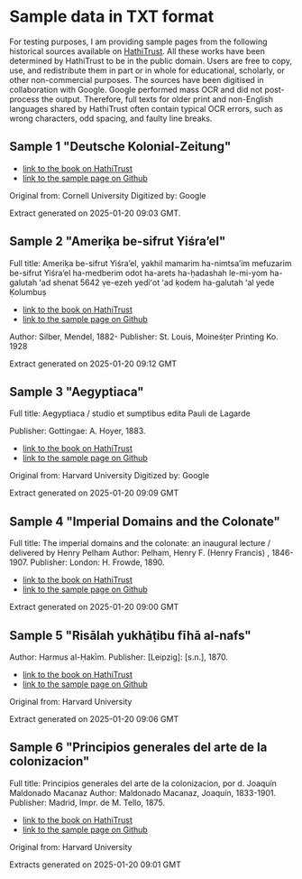# Sample data in TXT format

For testing purposes, I am providing sample pages from the following historical sources available on [HathiTrust](https://www.hathitrust.org). All these works have been determined by HathiTrust to be in the public domain. Users are free to copy, use, and redistribute them in part or in whole for educational, scholarly, or other non-commercial purposes. The sources have been digitised in collaboration with Google. Google performed mass OCR and did not post-process the output. Therefore, full texts for older print and non-English languages shared by HathiTrust often contain typical OCR errors, such as wrong characters, odd spacing, and faulty line breaks.

## Sample 1 "Deutsche Kolonial-Zeitung"

- [link to the book on HathiTrust](https://hdl.handle.net/2027/coo.31924011810532)
- [link to the sample page on Github]()

Original from: Cornell University
Digitized by:  Google

Extract generated on 2025-01-20 09:03 GMT.

## Sample 2 "Ameriḳa be-sifrut Yiśraʼel"

Full title: Ameriḳa be-sifrut Yiśraʼel, yakhil mamarim ha-nimtsaʼim
	   mefuzarim be-sifrut Yiśraʼel ha-medberim odot ha-arets
	   ha-ḥadashah le-mi-yom ha-galutah ʻad shenat 5642 ṿe-ezeh yediʻot
	   ʻad ḳodem ha-galutah ʻal yede Ḳolumbuṣ

- [link to the book on HathiTrust](https://hdl.handle.net/2027/coo.31924026855175)
- [link to the sample page on Github]()
    
Author:    Silber, Mendel, 1882-
Publisher: St. Louis, Moineśṭer Printing Ko. 1928

Extract generated on 2025-01-20 09:12 GMT

## Sample 3 "Aegyptiaca"

Full title: Aegyptiaca / studio et sumptibus edita Pauli de Lagarde

Publisher: Gottingae: A. Hoyer, 1883.

- [link to the book on HathiTrust](https://hdl.handle.net/2027/hvd.32044016913402)
- [link to the sample page on Github]()

Original from: Harvard University
Digitized by:  Google

Extract generated on 2025-01-20 09:09 GMT

## Sample 4 "Imperial Domains and the Colonate"

Full title: The imperial domains and the colonate: an inaugural lecture / delivered by Henry Pelham
Author:    Pelham, Henry F. (Henry Francis) , 1846-1907.
Publisher: London: H. Frowde, 1890.

- [link to the book on HathiTrust](https://hdl.handle.net/2027/hvd.32044080865439)
- [link to the sample page on Github]()

Extract generated on 2025-01-20 09:00 GMT

## Sample 5 "Risālah yukhāṭibu fīhā al-nafs"

Author:    Harmus al-Ḥakīm.
Publisher: [Leipzig]: [s.n.], 1870.

- [link to the book on HathiTrust](https://hdl.handle.net/2027/hvd.hnc88z)
- [link to the sample page on Github]()
 
Original from: Harvard University

Extract generated on 2025-01-20 09:06 GMT

## Sample 6 "Principios generales del arte de la colonizacion"

Full title: Principios generales del arte de la colonizacion, por d. Joaquín Maldonado Macanaz
Author:    Maldonado Macanaz, Joaquín, 1833-1901.
Publisher: Madrid, Impr. de M. Tello, 1875.

- [link to the book on HathiTrust](https://hdl.handle.net/2027/hvd.hwe5tu)
- [link to the sample page on Github]()

Original from: Harvard University

Extracts generated on 2025-01-20 09:01 GMT
